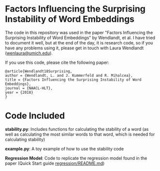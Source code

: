 # Factors Influencing the Surprising Instability of Word Embeddings

The code in this repository was used in the paper "Factors Influencing the Surprising Instability of Word Embeddings" by Wendlandt, et al. I have tried to document it well, but at the end of the day, it is research code, so if you have any problems using it, please get in touch with Laura Wendlandt (wenlaura@umich.edu).

If you use this code, please cite the following paper:
```
@article{Wendlandt18Surprising,
author = {Wendlandt, L. and J. Kummerfeld and R. Mihalcea},
title = {Factors Influencing the Surprising Instability of Word Embeddings},
journal = {NAACL-HLT},
year = {2018}
}
```

# Code Included
**stability.py**: Includes functions for calculating the stability of a word (as well as calculating the most similar words to that word, which is needed for calculating stability)

**example.py**: A toy example of how to use the stability code

**Regression Model**: Code to replicate the regression model found in the paper (Quick Start guide [regression/README.md](here))
